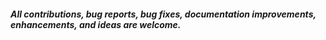 
##### All contributions, bug reports, bug fixes, documentation improvements, enhancements, and ideas are welcome.

